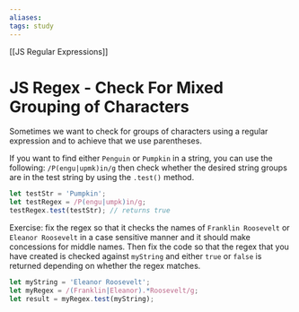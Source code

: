 ```yaml
---
aliases:
tags: study
---
```

[[JS Regular Expressions]]
# JS Regex - Check For Mixed Grouping of Characters
Sometimes we want to check for groups of characters using a regular expression and to achieve that we use parentheses.

If you want to find either `Penguin` or `Pumpkin` in a string, you can use the following: `/P(engu|upmk)in/g` then check whether the desired string groups are in the test string by using the `.test()` method.

```js
let testStr = 'Pumpkin';
let testRegex = /P(engu|umpk)in/g;
testRegex.test(testStr); // returns true
```

Exercise: fix the regex so that it checks the names of `Franklin Roosevelt` or `Eleanor Roosevelt` in a case sensitive manner and it should make concessions for middle names.
Then fix the code so that the regex that you have created is checked against `myString` and either `true` or `false` is returned depending on whether the regex matches.

```js
let myString = 'Eleanor Roosevelt';
let myRegex = /(Franklin|Eleanor).*Roosevelt/g;
let result = myRegex.test(myString);
```